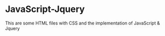 # JavaScript-Jquery
This are some HTML files with CSS and the implementation of JavaScript &amp; Jquery 
